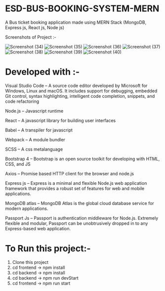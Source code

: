# ESD-BUS-BOOKING-SYSTEM-MERN

A Bus ticket booking application made using MERN Stack (MongoDB, Express js, React js, Node js)

Screenshots of Project :-

![Screenshot (34)](https://github.com/just-sidd-codes/ESD-BUS-BOOKING-SYSTEM-MERN/assets/127839350/b32f3fcb-7be0-4d57-850e-9c1ae63f2fec)
![Screenshot (35)](https://github.com/just-sidd-codes/ESD-BUS-BOOKING-SYSTEM-MERN/assets/127839350/8ffed1f7-616e-4ae0-85ff-3cb8e7169ea9)
![Screenshot (36)](https://github.com/just-sidd-codes/ESD-BUS-BOOKING-SYSTEM-MERN/assets/127839350/064373aa-dde9-438f-82ef-c9b849ec3f22)
![Screenshot (37)](https://github.com/just-sidd-codes/ESD-BUS-BOOKING-SYSTEM-MERN/assets/127839350/1d346249-917c-435c-a3e5-ac56675fa6a2)
![Screenshot (38)](https://github.com/just-sidd-codes/ESD-BUS-BOOKING-SYSTEM-MERN/assets/127839350/da9b6125-5c98-4dd0-ba3c-5870959edc4d)
![Screenshot (39)](https://github.com/just-sidd-codes/ESD-BUS-BOOKING-SYSTEM-MERN/assets/127839350/5abcbecd-e402-4f6c-b047-bc6d4d082bd9)
![Screenshot (40)](https://github.com/just-sidd-codes/ESD-BUS-BOOKING-SYSTEM-MERN/assets/127839350/832325f2-4e9d-4a46-a625-d5b6de56261f)

# Developed with :-
Visual Studio Code – A source code editor developed by Microsoft for Windows, Linux and macOS. It includes support for debugging, embedded Git control, syntax highlighting, intelligent code completion, snippets, and code refactoring

Node.js – Javascript runtime

React – A javascript library for building user interfaces

Babel – A transpiler for javascript

Webpack – A module bundler

SCSS – A css metalanguage

Bootstrap 4 – Bootstrap is an open source toolkit for developing with HTML, CSS, and JS

Axios – Promise based HTTP client for the browser and node.js

Express js – Express is a minimal and flexible Node.js web application framework that provides a robust set of features for web and mobile applications.

MongoDB atlas – MongoDB Atlas is the global cloud database service for modern applications.

Passport Js – Passport is authentication middleware for Node.js. Extremely flexible and modular, Passport can be unobtrusively dropped in to any Express-based web application.

# To Run this project:-
1. Clone this project
2. cd frontend -> npm install
3. cd backend -> npm install
4. cd backend -> npm run devStart
5. cd frontend -> npm run start
